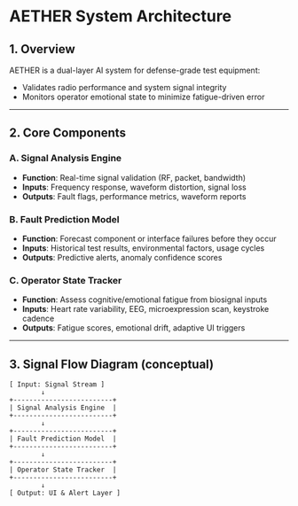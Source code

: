 # AETHER System Architecture

## 1. Overview
AETHER is a dual-layer AI system for defense-grade test equipment:
- Validates radio performance and system signal integrity
- Monitors operator emotional state to minimize fatigue-driven error

---

## 2. Core Components

### A. Signal Analysis Engine
- **Function**: Real-time signal validation (RF, packet, bandwidth)
- **Inputs**: Frequency response, waveform distortion, signal loss
- **Outputs**: Fault flags, performance metrics, waveform reports

### B. Fault Prediction Model
- **Function**: Forecast component or interface failures before they occur
- **Inputs**: Historical test results, environmental factors, usage cycles
- **Outputs**: Predictive alerts, anomaly confidence scores

### C. Operator State Tracker
- **Function**: Assess cognitive/emotional fatigue from biosignal inputs
- **Inputs**: Heart rate variability, EEG, microexpression scan, keystroke cadence
- **Outputs**: Fatigue scores, emotional drift, adaptive UI triggers

---

## 3. Signal Flow Diagram (conceptual)

```plaintext
[ Input: Signal Stream ]
        ↓
+-------------------------+
| Signal Analysis Engine  |
+-------------------------+
        ↓
+-------------------------+
| Fault Prediction Model  |
+-------------------------+
        ↓
+-------------------------+
| Operator State Tracker  |
+-------------------------+
        ↓
[ Output: UI & Alert Layer ]
